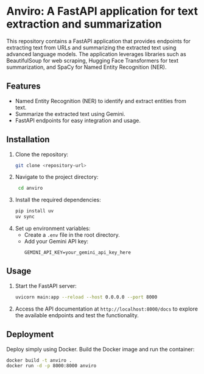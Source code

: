 # Anviro: A FastAPI application for text extraction and summarization

This repository contains a FastAPI application that provides endpoints for extracting text from URLs and summarizing the extracted text using advanced language models. The application leverages libraries such as BeautifulSoup for web scraping, Hugging Face Transformers for text summarization, and SpaCy for Named Entity Recognition (NER).

## Features
- Named Entity Recognition (NER) to identify and extract entities from text.
- Summarize the extracted text using Gemini.
- FastAPI endpoints for easy integration and usage.

## Installation
1. Clone the repository:
   ```bash
   git clone <repository-url>
2. Navigate to the project directory:
   ```bash
    cd anviro

3. Install the required dependencies:
   ```bash
   pip install uv
   uv sync
4. Set up environment variables:
   - Create a `.env` file in the root directory.
   - Add your Gemini API key:
     ```env
     GEMINI_API_KEY=your_gemini_api_key_here

     ```

## Usage
1. Start the FastAPI server:
   ```bash
   uvicorn main:app --reload --host 0.0.0.0 --port 8000
2. Access the API documentation at `http://localhost:8000/docs` to explore the available endpoints and test the functionality.

## Deployment
Deploy simply using Docker. Build the Docker image and run the container:
```bash
docker build -t anviro .
docker run -d -p 8000:8000 anviro
```